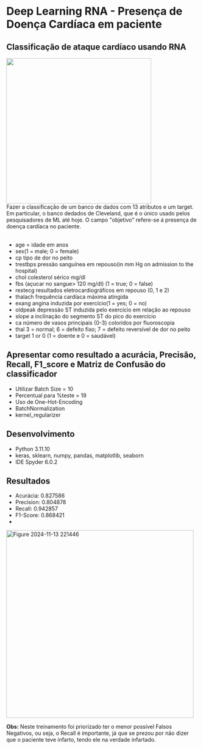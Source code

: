 # Deep Learning RNA - Presença de Doença Cardíaca em paciente
## Classificação de ataque cardíaco usando RNA
<div>
  <img src = https://www.heart.org/-/media/Images/News/2021/June-2021/0623SilentHeartAttack_SC.jpg?sc_lang=en width="380">
</div>
Fazer a classificação de um banco de dados com 13 atributos e um target. Em particular, o banco dedados de 
Cleveland, que é o único usado pelos pesquisadores de ML até hoje. O campo "objetivo" refere-se á presença de 
doença cardíaca no paciente.

<br>
<br>

- age = idade em anos
- sex(1 = male; 0 = female)
- cp tipo de dor no peito
- trestbps pressão sanguínea em repouso(in mm Hg on admission to the hospital)
- chol colesterol sérico mg/dl
- fbs (açucar no sangue> 120 mg/dl) (1 = true; 0 = false)
- restecg resultados eletrocardiográficos em repouso (0, 1 e 2)
- thalach frequência cardíaca máxima atingida
- exang angina induzida por exercício(1 = yes; 0 = no)
- oldpeak depressão ST induzida pelo exercício em relação ao repouso
- slope a inclinação do segmento ST do pico do exercício
- ca número de vasos principais (0-3) coloridos por fluoroscopia
- thal 3 = normal; 6 = defeito fixo; 7 = defeito reversível de dor no peito
- target 1 or 0 (1 = doente e 0 = saudável)

## Apresentar como resultado a acurácia, Precisão, Recall, F1_score e Matriz de Confusão do classificador
- Utilizar Batch Size = 10
- Percentual para %teste = 19
- Uso de One-Hot-Encoding
- BatchNormalization
- kernel_regularizer
  
## Desenvolvimento
- Python 3.11.10
- keras, sklearn, numpy, pandas, matplotlib, seaborn
- IDE Spyder 6.0.2

## Resultados
- Acurácia: 0.827586
- Precision: 0.804878
- Recall: 0.942857
- F1-Score: 0.868421
- 
<img width="491" alt="Figure 2024-11-13 221446" src="https://github.com/user-attachments/assets/e705e390-5021-4c37-a215-40a15fc51eb7">

<div>
  <p><strong>Obs:</strong> Neste treinamento foi priorizado ter o menor possível Falsos Negativos, ou seja, 
    o Recall é importante, já que se prezou por não dizer que o paciente teve infarto, tendo ele na verdade infartado.
  </p>
</div>

